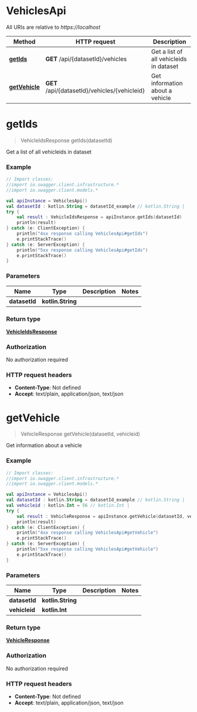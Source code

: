 # VehiclesApi

All URIs are relative to *https://localhost*

Method | HTTP request | Description
------------- | ------------- | -------------
[**getIds**](VehiclesApi.md#getIds) | **GET** /api/{datasetId}/vehicles | Get a list of all vehicleids in dataset
[**getVehicle**](VehiclesApi.md#getVehicle) | **GET** /api/{datasetId}/vehicles/{vehicleid} | Get information about a vehicle


<a name="getIds"></a>
# **getIds**
> VehicleIdsResponse getIds(datasetId)

Get a list of all vehicleids in dataset

### Example
```kotlin
// Import classes:
//import io.swagger.client.infrastructure.*
//import io.swagger.client.models.*

val apiInstance = VehiclesApi()
val datasetId : kotlin.String = datasetId_example // kotlin.String | 
try {
    val result : VehicleIdsResponse = apiInstance.getIds(datasetId)
    println(result)
} catch (e: ClientException) {
    println("4xx response calling VehiclesApi#getIds")
    e.printStackTrace()
} catch (e: ServerException) {
    println("5xx response calling VehiclesApi#getIds")
    e.printStackTrace()
}
```

### Parameters

Name | Type | Description  | Notes
------------- | ------------- | ------------- | -------------
 **datasetId** | **kotlin.String**|  |

### Return type

[**VehicleIdsResponse**](VehicleIdsResponse.md)

### Authorization

No authorization required

### HTTP request headers

 - **Content-Type**: Not defined
 - **Accept**: text/plain, application/json, text/json

<a name="getVehicle"></a>
# **getVehicle**
> VehicleResponse getVehicle(datasetId, vehicleid)

Get information about a vehicle

### Example
```kotlin
// Import classes:
//import io.swagger.client.infrastructure.*
//import io.swagger.client.models.*

val apiInstance = VehiclesApi()
val datasetId : kotlin.String = datasetId_example // kotlin.String | 
val vehicleid : kotlin.Int = 56 // kotlin.Int | 
try {
    val result : VehicleResponse = apiInstance.getVehicle(datasetId, vehicleid)
    println(result)
} catch (e: ClientException) {
    println("4xx response calling VehiclesApi#getVehicle")
    e.printStackTrace()
} catch (e: ServerException) {
    println("5xx response calling VehiclesApi#getVehicle")
    e.printStackTrace()
}
```

### Parameters

Name | Type | Description  | Notes
------------- | ------------- | ------------- | -------------
 **datasetId** | **kotlin.String**|  |
 **vehicleid** | **kotlin.Int**|  |

### Return type

[**VehicleResponse**](VehicleResponse.md)

### Authorization

No authorization required

### HTTP request headers

 - **Content-Type**: Not defined
 - **Accept**: text/plain, application/json, text/json

